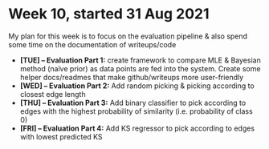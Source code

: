 # Week 10, started 31 Aug 2021
My plan for this week is to focus on the evaluation pipeline & also spend some time on the documentation of writeups/code
* **[TUE] – Evaluation Part 1:** create framework to compare MLE & Bayesian method (naïve prior) as data points are fed into the system. Create some helper docs/readmes that make github/writeups more user-friendly
* **[WED] – Evaluation Part 2:** Add random picking & picking according to closest edge length
* **[THU] – Evaluation Part 3:** Add binary classifier to pick according to edges with the highest probability of similarity (i.e. probability of class 0)
* **[FRI] – Evaluation Part 4:** Add KS regressor to pick according to edges with lowest predicted KS
